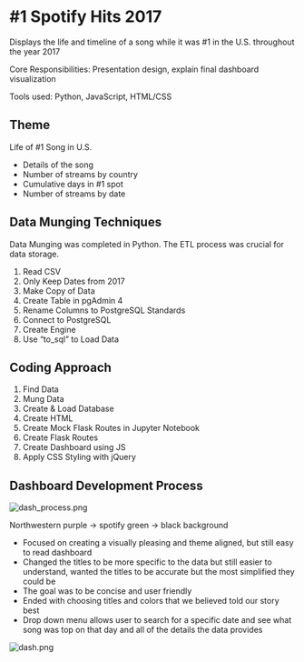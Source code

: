 #  #1 Spotify Hits 2017
Displays the life and timeline of a song while it was #1 in the U.S. throughout the year 2017

Core Responsibilities: Presentation design, explain final dashboard visualization 

Tools used: Python, JavaScript, HTML/CSS

## Theme 
Life of #1 Song in U.S.
  * Details of the song
  * Number of streams by country
  * Cumulative days in #1 spot
  * Number of streams by date
  
## Data Munging Techniques 
Data Munging was completed in Python. The ETL process was crucial for data storage. 

1. Read CSV
2. Only Keep Dates from 2017
3. Make Copy of Data
4. Create Table in pgAdmin 4
5. Rename Columns to PostgreSQL Standards
6. Connect to PostgreSQL
7. Create Engine
8. Use “to_sql” to Load Data

## Coding Approach 

1. Find Data 
2. Mung Data
3. Create & Load Database
4. Create HTML
5. Create Mock Flask Routes in Jupyter Notebook
6. Create Flask Routes
7. Create Dashboard using JS
8. Apply CSS Styling with jQuery

## Dashboard Development Process

![dash_process.png](/Images/dash_process.png)

Northwestern purple -> spotify green -> black background

* Focused on creating a visually pleasing and theme aligned, but still easy to read dashboard 
* Changed the titles to be more specific to the data but still easier to understand, wanted the titles to be accurate but the most simplified they could be
* The goal was to be concise and user friendly
* Ended with choosing titles and colors that we believed told our story best
* Drop down menu allows user to search for a specific date and see what song was top on that day and all of the details the data provides 


![dash.png](/Images/dash.png)

